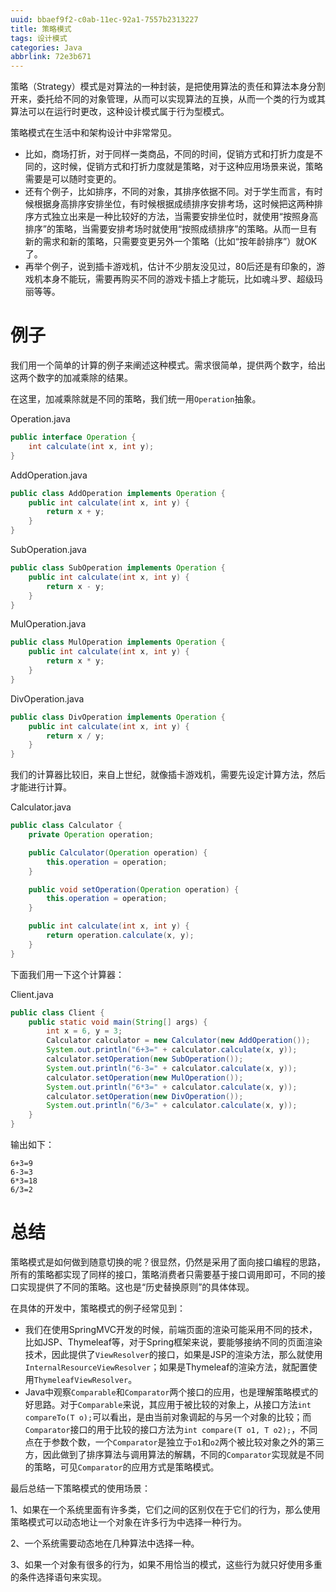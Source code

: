 ```yaml
---
uuid: bbaef9f2-c0ab-11ec-92a1-7557b2313227
title: 策略模式
tags: 设计模式
categories: Java
abbrlink: 72e3b671
---
```


策略（Strategy）模式是对算法的一种封装，是把使用算法的责任和算法本身分割开来，委托给不同的对象管理，从而可以实现算法的互换，从而一个类的行为或其算法可以在运行时更改，这种设计模式属于行为型模式。

策略模式在生活中和架构设计中非常常见。

- 比如，商场打折，对于同样一类商品，不同的时间，促销方式和打折力度是不同的，这时候，促销方式和打折力度就是策略，对于这种应用场景来说，策略需要是可以随时变更的。
- 还有个例子，比如排序，不同的对象，其排序依据不同。对于学生而言，有时候根据身高排序安排坐位，有时候根据成绩排序安排考场，这时候把这两种排序方式独立出来是一种比较好的方法，当需要安排坐位时，就使用“按照身高排序”的策略，当需要安排考场时就使用“按照成绩排序”的策略。从而一旦有新的需求和新的策略，只需要变更另外一个策略（比如“按年龄排序”）就OK了。
- 再举个例子，说到插卡游戏机，估计不少朋友没见过，80后还是有印象的，游戏机本身不能玩，需要再购买不同的游戏卡插上才能玩，比如魂斗罗、超级玛丽等等。

# 例子

我们用一个简单的计算的例子来阐述这种模式。需求很简单，提供两个数字，给出这两个数字的加减乘除的结果。

在这里，加减乘除就是不同的策略，我们统一用`Operation`抽象。

Operation.java

~~~java
public interface Operation {
    int calculate(int x, int y);
}
~~~

AddOperation.java

~~~java
public class AddOperation implements Operation {
    public int calculate(int x, int y) {
        return x + y;
    }
}
~~~

SubOperation.java

~~~java
public class SubOperation implements Operation {
    public int calculate(int x, int y) {
        return x - y;
    }
}
~~~

MulOperation.java

~~~java
public class MulOperation implements Operation {
    public int calculate(int x, int y) {
        return x * y;
    }
}
~~~

DivOperation.java

~~~java
public class DivOperation implements Operation {
    public int calculate(int x, int y) {
        return x / y;
    }
}
~~~

我们的计算器比较旧，来自上世纪，就像插卡游戏机，需要先设定计算方法，然后才能进行计算。

Calculator.java

~~~java
public class Calculator {
    private Operation operation;

    public Calculator(Operation operation) {
        this.operation = operation;
    }

    public void setOperation(Operation operation) {
        this.operation = operation;
    }

    public int calculate(int x, int y) {
        return operation.calculate(x, y);
    }
}
~~~

下面我们用一下这个计算器：

Client.java

```java
public class Client {
    public static void main(String[] args) {
        int x = 6, y = 3;
        Calculator calculator = new Calculator(new AddOperation());
        System.out.println("6+3=" + calculator.calculate(x, y));
        calculator.setOperation(new SubOperation());
        System.out.println("6-3=" + calculator.calculate(x, y));
        calculator.setOperation(new MulOperation());
        System.out.println("6*3=" + calculator.calculate(x, y));
        calculator.setOperation(new DivOperation());
        System.out.println("6/3=" + calculator.calculate(x, y));
    }
}
```

输出如下：

```
6+3=9
6-3=3
6*3=18
6/3=2
```

# 总结

策略模式是如何做到随意切换的呢？很显然，仍然是采用了面向接口编程的思路，所有的策略都实现了同样的接口，策略消费者只需要基于接口调用即可，不同的接口实现提供了不同的策略。这也是“历史替换原则”的具体体现。

在具体的开发中，策略模式的例子经常见到：

- 我们在使用SpringMVC开发的时候，前端页面的渲染可能采用不同的技术，比如JSP、Thymeleaf等，对于Spring框架来说，要能够接纳不同的页面渲染技术，因此提供了`ViewResolver`的接口，如果是JSP的渲染方法，那么就使用`InternalResourceViewResolver`；如果是Thymeleaf的渲染方法，就配置使用`ThymeleafViewResolver`。
- Java中观察`Comparable`和`Comparator`两个接口的应用，也是理解策略模式的好思路。对于`Comparable`来说，其应用于被比较的对象上，从接口方法`int compareTo(T o);`可以看出，是由当前对象调起的与另一个对象的比较；而`Comparator`接口的用于比较的接口方法为`int compare(T o1, T o2);`，不同点在于参数个数，一个`Comparator`是独立于`o1`和`o2`两个被比较对象之外的第三方，因此做到了排序算法与调用算法的解耦，不同的`Comparator`实现就是不同的策略，可见`Comparator`的应用方式是策略模式。

最后总结一下策略模式的使用场景：

1、如果在一个系统里面有许多类，它们之间的区别仅在于它们的行为，那么使用策略模式可以动态地让一个对象在许多行为中选择一种行为。 

2、一个系统需要动态地在几种算法中选择一种。 

3、如果一个对象有很多的行为，如果不用恰当的模式，这些行为就只好使用多重的条件选择语句来实现。